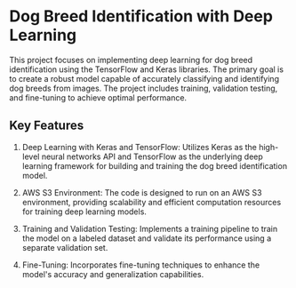 # Dog Breed Identification with Deep Learning
This project focuses on implementing deep learning for dog breed identification using the TensorFlow and Keras libraries. The primary goal is to create a robust model capable of accurately classifying and identifying dog breeds from images. The project includes training, validation testing, and fine-tuning to achieve optimal performance.

## Key Features
  1. Deep Learning with Keras and TensorFlow: Utilizes Keras as the high-level neural networks API and TensorFlow as the underlying deep learning framework for building and training the dog breed identification model.

  2. AWS S3 Environment: The code is designed to run on an AWS S3 environment, providing scalability and efficient computation resources for training deep learning models.

  3. Training and Validation Testing: Implements a training pipeline to train the model on a labeled dataset and validate its performance using a separate validation set.

  4. Fine-Tuning: Incorporates fine-tuning techniques to enhance the model's accuracy and generalization capabilities.

